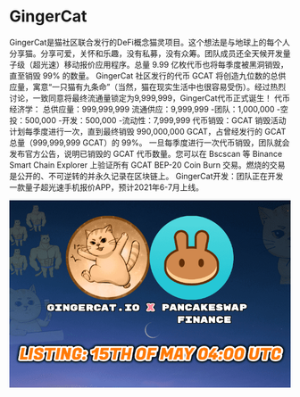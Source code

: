 # GingerCat

GingerCat是猫社区联合发行的DeFi概念猫灵项目。这个想法是与地球上的每个人分享猫。分享可爱，关怀和乐趣，没有私募，没有众筹。团队成员还全天候开发量子级（超光速）移动报价应用程序。总量 9.99 亿枚代币也将每季度被黑洞销毁，直至销毁 99% 的数量。
GingerCat 社区发行的代币 GCAT 将创造九位数的总供应量，寓意“一只猫有九条命”（当然，猫在现实生活中也很容易受伤）。经过热烈讨论，一致同意将最终流通量锁定为9,999,999，GingerCat代币正式诞生！
代币经济学：
总供应量：999,999,999
流通供应：9,999,999
-团队：1,000,000
-空投：500,000
-开发：500,000
-流动性：7,999,999
代币销毁：GCAT 销毁活动计划每季度进行一次，直到最终销毁 990,000,000 GCAT，占曾经发行的 GCAT 总量（999,999,999 GCAT）的 99%。
一旦每季度进行一次代币销毁，团队就会发布官方公告，说明已销毁的 GCAT 代币数量。您可以在 Bscscan 等 Binance Smart Chain Explorer 上验证所有 GCAT BEP-20 Coin Burn 交易。燃烧的交易是公开的、不可逆转的并永久记录在区块链上。
GingerCat开发：团队正在开发一款量子超光速手机报价APP，预计2021年6-7月上线。

![gingercat-dapp-defi-bsc-image1_14e702abfb03fcb9b5d350fce28d98b1](gingercat-dapp-defi-bsc-image1_14e702abfb03fcb9b5d350fce28d98b1.png)
